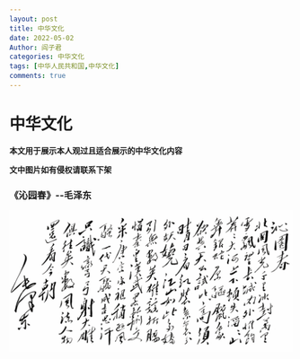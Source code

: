 ```yaml
---
layout: post
title: 中华文化
date: 2022-05-02
Author: 阎子君
categories: 中华文化
tags: [中华人民共和国,中华文化]
comments: true
---
```


#  中华文化

**本文用于展示本人观过且适合展示的中华文化内容**

**文中图片如有侵权请联系下架**

### 《沁园春》--毛泽东

<img src="/images/Pictures/mzd.png"/>

